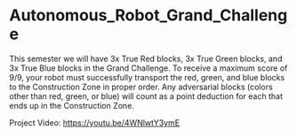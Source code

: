 # Autonomous_Robot_Grand_Challenge
This semester we will have 3x True Red blocks, 3x True Green blocks, and 3x True Blue blocks in the Grand Challenge.  To receive a maximum score of 9/9, your robot must successfully transport the red, green, and blue blocks to the Construction Zone in proper order.  Any adversarial blocks (colors other than red, green, or blue) will count as a point deduction for each that ends up in the Construction Zone.

Project Video: https://youtu.be/4WNlwtY3ymE


